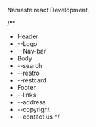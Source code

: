 Namaste react Development.

 /**
  * Header
  *  --Logo
  *  --Nav-bar
  * Body
  *  --search
  *  --restro
  *  --restcard
  * Footer
  *  --links
  *  --address
  *  --copyright
  *  --contact us
  */ 